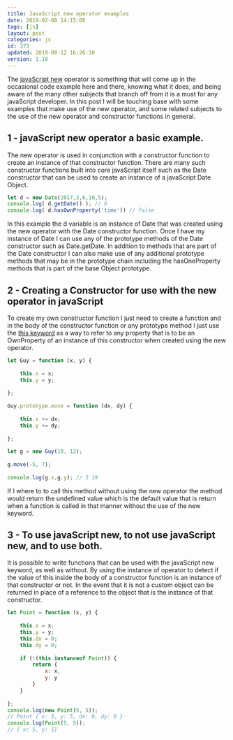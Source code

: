 ```yaml
---
title: JavaScript new operator examples
date: 2019-02-08 14:15:00
tags: [js]
layout: post
categories: js
id: 373
updated: 2019-08-12 16:26:10
version: 1.10
---
```


The [javaScript new](https://developer.mozilla.org/en-US/docs/Web/JavaScript/Reference/Operators/new) operator is something that will come up in the occasional code example here and there, knowing what it does, and being aware of the many other subjects that branch off from it is a must for any javaScript developer. In this post I will be touching base with some examples that make use of the new operator, and some related subjects to the use of the new operator and constructor functions in general.

<!-- more -->

## 1 - javaScript new operator a basic example.

The new operator is used in conjunction with a constructor function to create an instance of that constructor function. There are many such constructor functions built into core javaScript itself such as the Date constructor that can be used to create an instance of a javaScript Date Object.

```js
let d = new Date(2017,3,6,10,5);
console.log( d.getDate() ); // 6
console.log( d.hasOwnProperty('time')) // false
```

In this example the d variable is an instance of Date that was created using the new operator with the Date constructor function. Once I have my instance of Date I can use any of the prototype methods of the Date constructor such as Date.getDate. In addition to methods that are part of the Date constructor I can also make use of any additional prototype methods that may be in the prototype chain including the hasOneProperty methods that is part of the base Object prototype. 

## 2 - Creating a Constructor for use with the new operator in javaScript

To create my own constructor function I just need to create a function and in the body of the constructor function or any prototype method I just use the [this keyword](/2017/04/14/js-this-keyword/) as a way to refer to any property that is to be an OwnProperty of an instance of this constructor when created using the new operator.

```js
let Guy = function (x, y) {
 
    this.x = x;
    this.y = y;
 
};
 
Guy.prototype.move = function (dx, dy) {
 
    this.x += dx;
    this.y += dy;
 
};
 
let g = new Guy(10, 12);
 
g.move(-5, 7);
 
console.log(g.x,g.y); // 5 19
```

If I where to to call this method without using the new operator the method would return the undefined value which is the default value that is return when a function is called in that manner without the use of the new keyword.

## 3 - To use javaScript new, to not use javaScript new, and to use both.

It is possible to write functions that can be used with the javaScript new keyword, as well as without. By using the instance of operator to detect if the value of this inside the body of a constructor function is an instance of that constructor or not. In the event that it is not a custom object can be returned in place of a reference to the object that is the instance of that constructor.

```js
let Point = function (x, y) {
 
    this.x = x;
    this.y = y;
    this.dx = 0;
    this.dy = 0;
 
    if (!(this instanceof Point)) {
        return {
            x: x,
            y: y
        }
    }
 
};
console.log(new Point(5, 5));
// Point { x: 5, y: 5, dx: 0, dy: 0 }
console.log(Point(5, 5));
// { x: 5, y: 5}
```